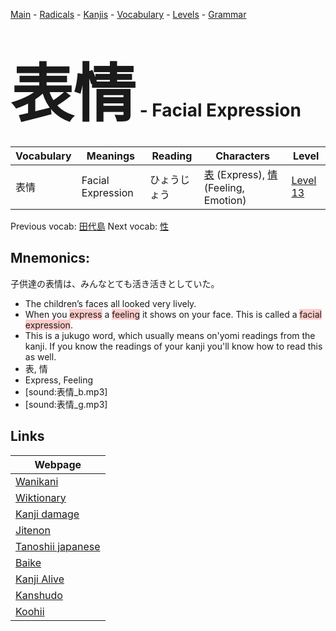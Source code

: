 <style> bigfont {font-size: 100px}</style>
[Main](../README.md) -
[Radicals](../radicals.md) -
[Kanjis](../kanjis.md) -
[Vocabulary](../vocabulary.md) -
[Levels](../levels.md) -
[Grammar](../grammar.md)
# <bigfont> 表情</bigfont> - Facial Expression 

| Vocabulary | Meanings | Reading | Characters | Level |
| --- | --- | --- | --- | --- |
| 表情 | Facial Expression | ひょうじょう |  [表](../kanjis/表.md) (Express), [情](../kanjis/情.md) (Feeling, Emotion) | [Level 13](../levels/wk_level13.md) |

Previous vocab: [田代島](田代島.md) Next vocab: [性](性.md) 

## Mnemonics:
子供達の表情は、みんなとても活き活きとしていた。
* The children’s faces all looked very lively.
* When you <span style="background-color:#ffcccb"> express</span> a <span style="background-color:#ffcccb"> feeling</span> it shows on your face. This is called a <span style="background-color:#ffcccb"> facial expression</span>. 
* This is a jukugo word, which usually means on'yomi readings from the kanji. If you know the readings of your kanji you'll know how to read this as well.
* 表, 情
* Express, Feeling
* [sound:表情_b.mp3]
* [sound:表情_g.mp3]


## Links 

| Webpage |
| --- |
| [Wanikani          ](https://www.wanikani.com/kanji/表情) |
| [Wiktionary        ](https://en.wiktionary.org/wiki/表情) |
| [Kanji damage      ](http://www.kanjidamage.com/kanji/search?utf8=✓&q=表情) |
| [Jitenon           ](https://jitenon.com/kanji/表情) |
| [Tanoshii japanese ](https://www.tanoshiijapanese.com/dictionary/kanji.cfm?k=表情) |
| [Baike             ](https://baike.baidu.com/item/表情) |
| [Kanji Alive       ](https://app.kanjialive.com/表情) |
| [Kanshudo          ](https://www.kanshudo.com/searchmn?q=表情) |
| [Koohii            ](https://kanji.koohii.com/study/kanji/表情) |

